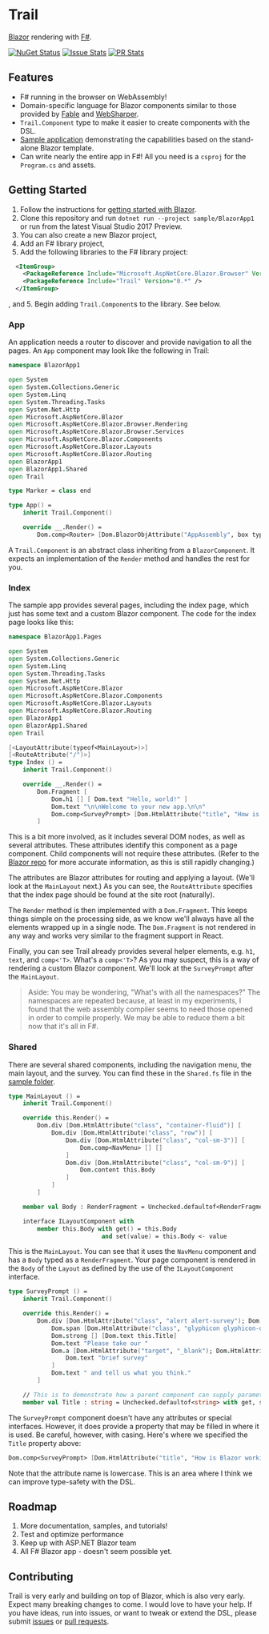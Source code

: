 # Trail

[Blazor](https://github.com/aspnet/Blazor) rendering with [F#](http://fsharp.org/).

[![NuGet Status](http://img.shields.io/nuget/v/trail.svg?style=flat)](https://www.nuget.org/packages/trail/)
[![Issue Stats](http://issuestats.com/github/panesofglass/trail/badge/issue)](http://issuestats.com/github/panesofglass/trail)
[![PR Stats](http://issuestats.com/github/panesofglass/trail/badge/pr)](http://issuestats.com/github/panesofglass/trail)

## Features

* F# running in the browser on WebAssembly!
* Domain-specific language for Blazor components similar to those provided by [Fable](http://fable.io/) and [WebSharper](http://websharper.com/).
* `Trail.Component` type to make it easier to create components with the DSL.
* [Sample application](https://github.com/panesofglass/trail/tree/master/sample) demonstrating the capabilities based on the stand-alone Blazor template.
* Can write nearly the entire app in F#! All you need is a `csproj` for the `Program.cs` and assets.

## Getting Started

1. Follow the instructions for [getting started with Blazor](https://github.com/aspnet/Blazor#getting-started).
2. Clone this repository and run `dotnet run --project sample/BlazorApp1` or run from the latest Visual Studio 2017 Preview.
3. You can also create a new Blazor project,
4. Add an F# library project,
5. Add the following libraries to the F# library project:
``` xml
  <ItemGroup>
    <PackageReference Include="Microsoft.AspNetCore.Blazor.Browser" Version="0.1.0" PrivateAssets="all" />
    <PackageReference Include="Trail" Version="0.*" />
  </ItemGroup>
```
, and
5. Begin adding `Trail.Component`s to the library. See below.

### App

An application needs a router to discover and provide navigation to all the pages. An `App` component may look like the following in Trail:

``` fsharp
namespace BlazorApp1

open System
open System.Collections.Generic
open System.Linq
open System.Threading.Tasks
open System.Net.Http
open Microsoft.AspNetCore.Blazor
open Microsoft.AspNetCore.Blazor.Browser.Rendering
open Microsoft.AspNetCore.Blazor.Browser.Services
open Microsoft.AspNetCore.Blazor.Components
open Microsoft.AspNetCore.Blazor.Layouts
open Microsoft.AspNetCore.Blazor.Routing
open BlazorApp1
open BlazorApp1.Shared
open Trail

type Marker = class end

type App() =
    inherit Trail.Component()

    override __.Render() =
        Dom.comp<Router> [Dom.BlazorObjAttribute("AppAssembly", box typeof<Marker>.Assembly)] []
```

A `Trail.Component` is an abstract class inheriting from a `BlazorComponent`.
It expects an implementation of the `Render` method and handles the rest for you.

### Index

The sample app provides several pages, including the index page, which just has some text and a custom Blazor component. The code for the index page looks like this:

``` fsharp
namespace BlazorApp1.Pages

open System
open System.Collections.Generic
open System.Linq
open System.Threading.Tasks
open System.Net.Http
open Microsoft.AspNetCore.Blazor
open Microsoft.AspNetCore.Blazor.Components
open Microsoft.AspNetCore.Blazor.Layouts
open Microsoft.AspNetCore.Blazor.Routing
open BlazorApp1
open BlazorApp1.Shared
open Trail

[<LayoutAttribute(typeof<MainLayout>)>]
[<RouteAttribute("/")>]
type Index () =
    inherit Trail.Component()

    override __.Render() =
        Dom.Fragment [
            Dom.h1 [] [ Dom.text "Hello, world!" ]
            Dom.text "\n\nWelcome to your new app.\n\n"
            Dom.comp<SurveyPrompt> [Dom.HtmlAttribute("title", "How is Blazor working for you?")] []
        ]
```

This is a bit more involved, as it includes several DOM nodes, as well as several attributes. These attributes identify this component as a page component. Child components will not require these attributes. (Refer to the [Blazor repo](https://github.com/aspnet/Blazor) for more accurate information, as this is still rapidly changing.)

The attributes are Blazor attributes for routing and applying a layout. (We'll look at the `MainLayout` next.) As you can see, the `RouteAttribute` specifies that the index page should be found at the site root (naturally).

The `Render` method is then implemented with a `Dom.Fragment`. This keeps things simple on the processing side, as we know we'll always have all the elements wrapped up in a single node. The `Dom.Fragment` is not rendered in any way and works very similar to the fragment support in React.

Finally, you can see Trail already provides several helper elements, e.g. `h1`, `text`, and `comp<'T>`. What's a `comp<'T>`? As you may suspect, this is a way of rendering a custom Blazor component. We'll look at the `SurveyPrompt` after the `MainLayout`.

> Aside:
> You may be wondering, "What's with all the namespaces?" The namespaces are repeated because, at least in my experiments, I found that the web assembly compiler seems to need those opened in order to compile properly. We may be able to reduce them a bit now that it's all in F#.

### Shared

There are several shared components, including the navigation menu, the main layout, and the survey. You can find these in the `Shared.fs` file in the [sample folder](https://github.com/panesofglass/trail/blob/master/sample/Library1/Shared.fs).

``` fsharp
type MainLayout () =
    inherit Trail.Component()

    override this.Render() =
        Dom.div [Dom.HtmlAttribute("class", "container-fluid")] [
            Dom.div [Dom.HtmlAttribute("class", "row")] [
                Dom.div [Dom.HtmlAttribute("class", "col-sm-3")] [
                    Dom.comp<NavMenu> [] []
                ]
                Dom.div [Dom.HtmlAttribute("class", "col-sm-9")] [
                    Dom.content this.Body
                ]
            ]
        ]

    member val Body : RenderFragment = Unchecked.defaultof<RenderFragment> with get, set

    interface ILayoutComponent with
        member this.Body with get() = this.Body
                          and set(value) = this.Body <- value
```

This is the `MainLayout`. You can see that it uses the `NavMenu` component and has a `Body` typed as a `RenderFragment`. Your page component is rendered in the `Body` of the `Layout` as defined by the use of the `ILayoutComponent` interface.

``` fsharp
type SurveyPrompt () =
    inherit Trail.Component()

    override this.Render() =
        Dom.div [Dom.HtmlAttribute("class", "alert alert-survey"); Dom.HtmlAttribute("role", "alert")] [
            Dom.span [Dom.HtmlAttribute("class", "glyphicon glyphicon-ok-circle"); Dom.HtmlAttribute("aria-hidden", "true")] []
            Dom.strong [] [Dom.text this.Title]
            Dom.text "Please take our "
            Dom.a [Dom.HtmlAttribute("target", "_blank"); Dom.HtmlAttribute("class", "alert-link"); Dom.HtmlAttribute("href", "https://go.microsoft.com/fwlink/?linkid=870381")] [
                Dom.text "brief survey"
            ]
            Dom.text " and tell us what you think."
        ]

    // This is to demonstrate how a parent component can supply parameters
    member val Title : string = Unchecked.defaultof<string> with get, set
```

The `SurveyPrompt` component doesn't have any attributes or special interfaces. However, it does provide a property that may be filled in where it is used. Be careful, however, with casing. Here's where we specified the `Title` property above:

``` fsharp
Dom.comp<SurveyPrompt> [Dom.HtmlAttribute("title", "How is Blazor working for you?")] []
```

Note that the attribute name is lowercase. This is an area where I think we can improve type-safety with the DSL.

## Roadmap

1. More documentation, samples, and tutorials!
2. Test and optimize performance
3. Keep up with ASP.NET Blazor team
4. All F# Blazor app - doesn't seem possible yet.

## Contributing

Trail is very early and building on top of Blazor, which is also very early. Expect many breaking changes to come.
I would love to have your help. If you have ideas, run into issues, or want to tweak or extend the DSL, please
submit [issues](https://github.com/panesofglass/trail/issues) or [pull requests](https://github.com/panesofglass/trail/pulls).
